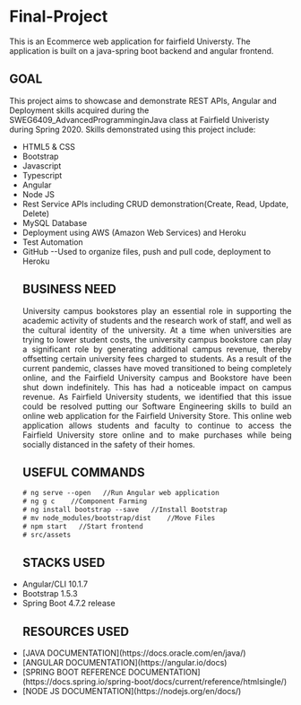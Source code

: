 # Final-Project

This is an Ecommerce web application for fairfield Universty. 
The application is built on a java-spring boot backend and angular frontend.

## GOAL
This project aims to showcase and demonstrate REST APIs, Angular and Deployment skills acquired during the SWEG6409_AdvancedProgramminginJava class at Fairfield Univeristy during Spring 2020. Skills demonstrated using this project include:

<ul style="list-style-type:disc">
<li>HTML5 & CSS</li>
<li>Bootstrap</li>
<li>Javascript</li>
<li>Typescript</li>
<li>Angular</li>
<li>Node JS</li>
<li>Rest Service APIs including CRUD demonstration(Create, Read, Update, Delete)</li>
<li>MySQL Database</li>
<li>Deployment using AWS (Amazon Web Services) and Heroku</li>
<li>Test Automation</li>
<li>GitHub --Used to organize files, push and pull code, deployment to Heroku</li>
  
## BUSINESS NEED
<p align="justify">
University campus bookstores play an essential role in supporting the academic activity of students and the research work of staff, and well as the cultural identity of the university. At a time when universities are trying to lower student costs, the university campus bookstore can play a significant role by generating additional campus revenue, thereby offsetting certain university fees charged to students. As a result of the current pandemic, classes have moved transitioned to being completely online, and the Fairfield University campus and Bookstore have been shut down indefinitely. This has had a noticeable impact on campus revenue. As Fairfield University students, we identified that this issue could be resolved putting our Software Engineering skills to build an online web application for the Fairfield University Store. This online web application allows students and faculty to continue to access the Fairfield University store online and to make purchases while being socially distanced in the safety of their homes. 
</p>

## USEFUL COMMANDS

```diff
# ng serve --open   //Run Angular web application
# ng g c    //Component Farming
# ng install bootstrap --save   //Install Bootstrap
# mv node_modules/bootstrap/dist    //Move Files
# npm start   //Start frontend
# src/assets    
``` 
## STACKS USED
<li>Angular/CLI 10.1.7</li>
<li>Bootstrap 1.5.3</li>
<li>Spring Boot 4.7.2 release</li>

## RESOURCES USED
<li>[JAVA DOCUMENTATION](https://docs.oracle.com/en/java/)</li>
<li>[ANGULAR DOCUMENTATION](https://angular.io/docs)</li>
<li>[SPRING BOOT REFERENCE DOCUMENTATION](https://docs.spring.io/spring-boot/docs/current/reference/htmlsingle/)</li>
<li>[NODE JS DOCUMENTATION](https://nodejs.org/en/docs/)</li>


